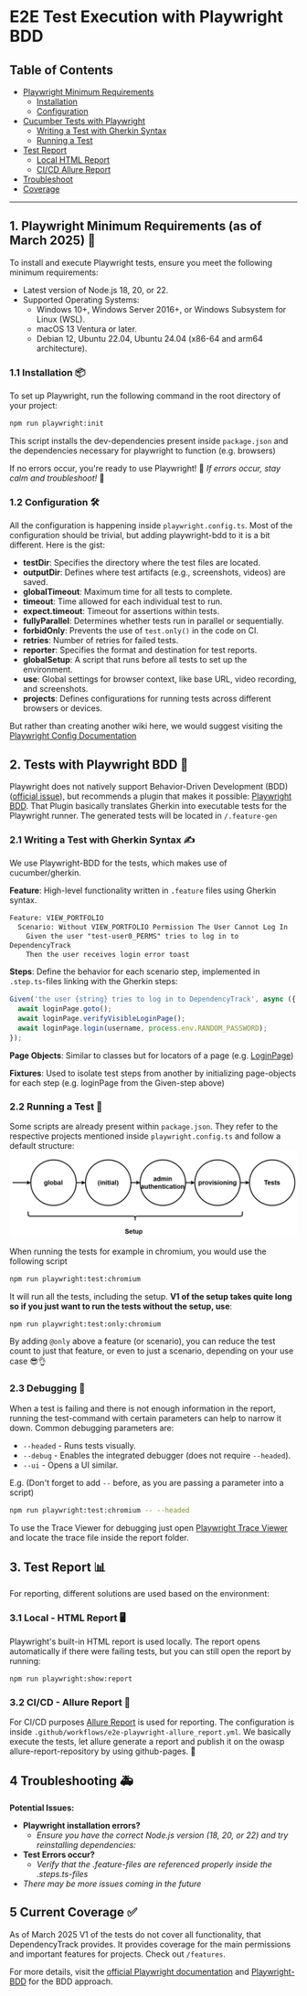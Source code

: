 # E2E Test Execution with Playwright BDD

## Table of Contents

- [Playwright Minimum Requirements](#1-playwright-minimum-requirements-as-of-march-2025-wrench)
  - [Installation](#11-installation-package)
  - [Configuration](#12-configuration-hammer_and_wrench)
- [Cucumber Tests with Playwright](#2-tests-with-playwright-bdd-scroll)
  - [Writing a Test with Gherkin Syntax](#21-writing-a-test-with-gherkin-syntax-writing_hand)
  - [Running a Test](#22-running-a-test-test_tube)
- [Test Report](#3-test-report-bar_chart)
  - [Local HTML Report](#31-local---html-report-desktop_computer)
  - [CI/CD Allure Report](#32-cicd---allure-report-satellite)
- [Troubleshoot](#4-troubleshooting-ambulance)
- [Coverage](#5-current-coverage-white_check_mark)

---

## 1. Playwright Minimum Requirements (as of March 2025) :wrench:

To install and execute Playwright tests, ensure you meet the following minimum requirements:

- Latest version of Node.js 18, 20, or 22.
- Supported Operating Systems:
  - Windows 10+, Windows Server 2016+, or Windows Subsystem for Linux (WSL).
  - macOS 13 Ventura or later.
  - Debian 12, Ubuntu 22.04, Ubuntu 24.04 (x86-64 and arm64 architecture).

### 1.1 Installation :package:

To set up Playwright, run the following command in the root directory of your project:

```sh
npm run playwright:init
```

This script installs the dev-dependencies present inside `package.json` and the dependencies necessary for playwright to function (e.g. browsers)

If no errors occur, you're ready to use Playwright! 🎉 _If errors occur, stay calm and troubleshoot!_ 🚨

### 1.2 Configuration :hammer_and_wrench:

All the configuration is happening inside `playwright.config.ts`.
Most of the configuration should be trivial, but adding playwright-bdd to it is a bit different. Here is the gist:

- **testDir**: Specifies the directory where the test files are located.
- **outputDir**: Defines where test artifacts (e.g., screenshots, videos) are saved.
- **globalTimeout**: Maximum time for all tests to complete.
- **timeout**: Time allowed for each individual test to run.
- **expect.timeout**: Timeout for assertions within tests.
- **fullyParallel**: Determines whether tests run in parallel or sequentially.
- **forbidOnly**: Prevents the use of `test.only()` in the code on CI.
- **retries**: Number of retries for failed tests.
- **reporter**: Specifies the format and destination for test reports.
- **globalSetup**: A script that runs before all tests to set up the environment.
- **use**: Global settings for browser context, like base URL, video recording, and screenshots.
- **projects**: Defines configurations for running tests across different browsers or devices.

But rather than creating another wiki here, we would suggest visiting the [Playwright Config Documentation](https://playwright.dev/docs/test-configuration)

## 2. Tests with Playwright BDD :scroll:

Playwright does not natively support Behavior-Driven Development (BDD) ([official issue](https://github.com/microsoft/playwright/issues/11975)), but recommends a plugin that makes it possible: [Playwright BDD](https://vitalets.github.io/playwright-bdd/#/).
That Plugin basically translates Gherkin into executable tests for the Playwright runner. The generated tests will be located in `/.feature-gen`

### 2.1 Writing a Test with Gherkin Syntax :writing_hand:

We use Playwright-BDD for the tests, which makes use of cucumber/gherkin. 

**Feature**: High-level functionality written in `.feature` files using Gherkin syntax.
```gherkin
Feature: VIEW_PORTFOLIO
  Scenario: Without VIEW_PORTFOLIO Permission The User Cannot Log In
    Given the user "test-user0_PERMS" tries to log in to DependencyTrack
    Then the user receives login error toast
```
**Steps**: Define the behavior for each scenario step, implemented in `.step.ts`-files linking with the Gherkin steps:
```typescript
Given('the user {string} tries to log in to DependencyTrack', async ({ loginPage }, username: string) => {
  await loginPage.goto();
  await loginPage.verifyVisibleLoginPage();
  await loginPage.login(username, process.env.RANDOM_PASSWORD);
});
```
**Page Objects**: Similar to classes but for locators of a page (e.g. [LoginPage](./page-objects/login.pom.ts))

**Fixtures**: Used to isolate test steps from another by initializing page-objects for each step (e.g. loginPage from the Given-step above)

### 2.2 Running a Test :test_tube:

Some scripts are already present within `package.json`. They refer to the respective projects mentioned inside `playwright.config.ts` and follow a default structure:
![Playwright Setup Order](../../docs/images/playwright-setup-order.png)

When running the tests for example in chromium, you would use the following script

```sh
npm run playwright:test:chromium
```

It will run all the tests, including the setup. **V1 of the setup takes quite long so if you just want to run the tests without the setup, use**:

```sh
npm run playwright:test:only:chromium
```

By adding `@only` above a feature (or scenario), you can reduce the test count to just that feature, or even to just a scenario, depending on your use case :sunglasses::ok_hand:

### 2.3 Debugging :bug:

When a test is failing and there is not enough information in the report, running the test-command with certain parameters can help to narrow it down.
Common debugging parameters are:

- `--headed` - Runs tests visually.
- `--debug` - Enables the integrated debugger (does not require `--headed`).
- `--ui` - Opens a UI similar.

E.g. (Don't forget to add `--` before, as you are passing a parameter into a script)

```sh
npm run playwright:test:chromium -- --headed
```

To use the Trace Viewer for debugging just open [Playwright Trace Viewer](https://trace.playwright.dev/) and locate the trace file inside the report folder.

## 3. Test Report :bar_chart:

For reporting, different solutions are used based on the environment:

### 3.1 Local - HTML Report :desktop_computer:

Playwright's built-in HTML report is used locally. The report opens automatically if there were failing tests, but you can still open the report by running:

```sh
npm run playwright:show:report
```

### 3.2 CI/CD - Allure Report :satellite:

For CI/CD purposes [Allure Report](https://allurereport.org/) is used for reporting.
The configuration is inside `.github/workflows/e2e-playwright-allure_report.yml`.
We basically execute the tests, let allure generate a report and publish it on the owasp allure-report-repository by using github-pages. :raised_hands:

## 4 Troubleshooting :ambulance:

**Potential Issues:**

- **Playwright installation errors?**
  - _Ensure you have the correct Node.js version (18, 20, or 22) and try reinstalling dependencies:_
- **Test Errors occur?**
  - _Verify that the .feature-files are referenced properly inside the .steps.ts-files_
- _There may be more issues coming in the future_

## 5 Current Coverage :white_check_mark:
As of March 2025 V1 of the tests do not cover all functionality, that DependencyTrack provides.
It provides coverage for the main permissions and important features for projects. Check out `/features`.

For more details, visit the [official Playwright documentation](https://playwright.dev/) and [Playwright-BDD](https://vitalets.github.io/playwright-bdd/#/) for the BDD approach.
